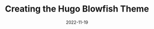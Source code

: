 ---
image: 
  path: https://cc-dam.imgix.net/uploads/events/sf-ep4-nuno-post.jpg
  alt: >-
    Blue banner with Static Feedback logo and image of event speaker, Nuno
    Coração.
date: 2022-11-19
upcoming: false
title: Creating the Hugo Blowfish Theme
content: >-
  Learn what's involved in creating and maintaining a Hugo theme, with
  Nuno Cora&ccedil;&atilde;o, author of the
  new Blowfish theme.
link: https://youtu.be/4s0lm1_qTz4
---